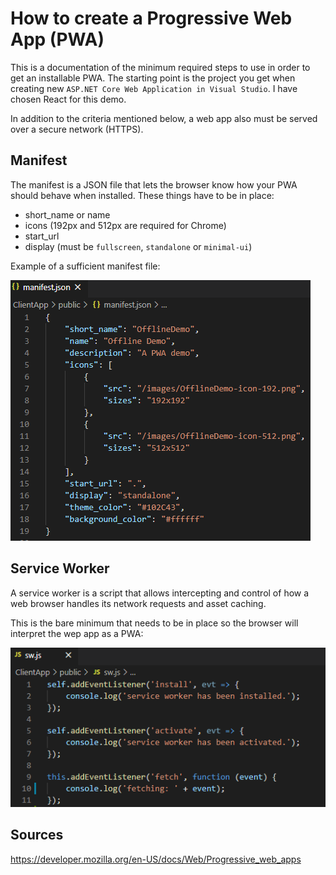 # How to create a Progressive Web App (PWA)

This is a documentation of the minimum required steps to use in order to get an installable PWA. The starting point is the project you get when creating new `ASP.NET Core Web Application in Visual Studio`. I have chosen React for this demo.

In addition to the criteria mentioned below, a web app also must be served over a secure network (HTTPS).

## Manifest

The manifest is a JSON file that lets the browser know how your PWA should behave when installed.
These things have to be in place:

- short_name or name
- icons (192px and 512px are required for Chrome)
- start_url
- display (must be `fullscreen`, `standalone` or `minimal-ui`)

Example of a sufficient manifest file:

![manifest.json file](Screenshots/Screenshot4.png)

## Service Worker

A service worker is a script that allows intercepting and control of how a web browser handles its network requests and asset caching.

This is the bare minimum that needs to be in place so the browser will interpret the wep app as a PWA:

![sw.js file](Screenshots/Screenshot3.png)

## Sources

<https://developer.mozilla.org/en-US/docs/Web/Progressive_web_apps>
